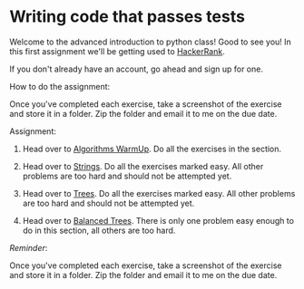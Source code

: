 # Writing code that passes tests

Welcome to the advanced introduction to python class!  Good to see you!  In this first assignment we'll be getting used to [HackerRank](https://www.hackerrank.com/).

If you don't already have an account, go ahead and sign up for one.

How to do the assignment:

Once you've completed each exercise, take a screenshot of the exercise and store it in a folder.  Zip the folder and email it to me on the due date.

Assignment:

1. Head over to [Algorithms WarmUp](https://www.hackerrank.com/domains/algorithms/warmup).  Do all the exercises in the section.

2. Head over to [Strings](https://www.hackerrank.com/domains/algorithms/strings). Do all the exercises marked easy.  All other problems are too hard and should not be attempted yet.  

3. Head over to [Trees](https://www.hackerrank.com/domains/data-structures/trees).  Do all the exercises marked easy.  All other problems are too hard and should not be attempted yet.

4. Head over to [Balanced Trees](https://www.hackerrank.com/challenges/self-balancing-tree).  There is only one problem easy enough to do in this section, all others are too hard.

*Reminder*: 

Once you've completed each exercise, take a screenshot of the exercise and store it in a folder.  Zip the folder and email it to me on the due date.
